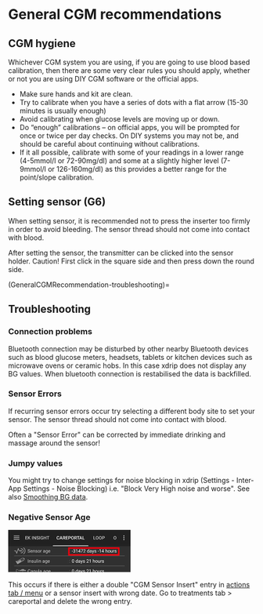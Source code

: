 # General CGM recommendations

## CGM hygiene

Whichever CGM system you are using, if you are going to use blood based
calibration, then there are some very clear rules you should apply,
whether or not you are using DIY CGM software or the official apps.

-   Make sure hands and kit are clean.
-   Try to calibrate when you have a series of dots with a flat arrow
    (15-30 minutes is usually enough)
-   Avoid calibrating when glucose levels are moving up or down.
-   Do “enough” calibrations – on official apps, you will be prompted
    for once or twice per day checks. On DIY systems you may not be, and
    should be careful about continuing without calibrations.
-   If it all possible, calibrate with some of your readings in a lower
    range (4-5mmol/l or 72-90mg/dl) and some at a slightly higher level
    (7-9mmol/l or 126-160mg/dl) as this provides a better range for the
    point/slope calibration.

## Setting sensor (G6)

When setting sensor, it is recommended not to press the inserter too
firmly in order to avoid bleeding. The sensor thread should not come
into contact with blood.

After setting the sensor, the transmitter can be clicked into the sensor
holder. Caution! First click in the square side and then press down the
round side.

(GeneralCGMRecommendation-troubleshooting)=
## Troubleshooting

### Connection problems

Bluetooth connection may be disturbed by other nearby Bluetooth devices
such as blood glucose meters, headsets, tablets or kitchen devices such
as microwave ovens or ceramic hobs. In this case xdrip does not display
any BG values. When bluetooth connection is restabilised the data is
backfilled.

### Sensor Errors

If recurring sensor errors occur try selecting a different body site to
set your sensor. The sensor thread should not come into contact with
blood.

Often a "Sensor Error" can be corrected by immediate drinking and
massage around the sensor!

### Jumpy values

You might try to change settings for noise blocking in xdrip (Settings -
Inter-App Settings - Noise Blocking) i.e. "Block Very High noise and
worse". See also [Smoothing BG
data](../Usage/Smoothing-Blood-Glucose-Data-in-xDrip.md).

### Negative Sensor Age

![Negative sensor age](../images/Troubleshooting_SensorAge.png)

This occurs if there is either a double "CGM Sensor Insert" entry in
[actions tab / menu](Config-Builder-actions) or a
sensor insert with wrong date. Go to treatments tab \> careportal and
delete the wrong entry.
